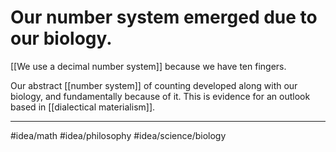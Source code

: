 # Our number system emerged due to our biology.
[[We use a decimal number system]] because we have ten fingers. 

Our abstract [[number system]] of counting developed along with our biology, and fundamentally because of it. This is evidence for an outlook based in [[dialectical materialism]]. 

---
#idea/math 
#idea/philosophy 
#idea/science/biology